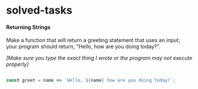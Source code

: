 # solved-tasks

#### Returning Strings
     
 Make a function that will return a greeting statement that uses an input; your program should return, "Hello, <name> how are you doing today?".
 
 *[Make sure you type the exact thing I wrote or the program may not execute properly]*
 
```javascript

const greet = name => `Hello, ${name} how are you doing today?`;





```
